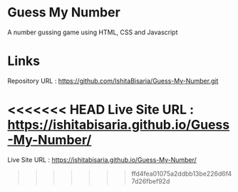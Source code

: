 # Guess My Number
A number gussing game using HTML, CSS and Javascript

# Links
Repository URL : https://github.com/IshitaBisaria/Guess-My-Number.git

<<<<<<< HEAD
Live Site URL : https://ishitabisaria.github.io/Guess-My-Number/
=======
Live Site URL : https://ishitabisaria.github.io/Guess-My-Number/
>>>>>>> ffd4fea01075a2ddbb13be226d6f47d26fbef92d
